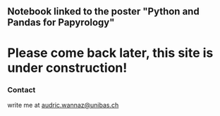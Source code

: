 ## Notebook linked to the poster "Python and Pandas for Papyrology"

# Please come back later, this site is under construction!

### Contact

write me at audric.wannaz@unibas.ch
